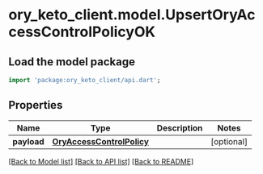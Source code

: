 # ory_keto_client.model.UpsertOryAccessControlPolicyOK

## Load the model package
```dart
import 'package:ory_keto_client/api.dart';
```

## Properties
Name | Type | Description | Notes
------------ | ------------- | ------------- | -------------
**payload** | [**OryAccessControlPolicy**](OryAccessControlPolicy.md) |  | [optional] 

[[Back to Model list]](../README.md#documentation-for-models) [[Back to API list]](../README.md#documentation-for-api-endpoints) [[Back to README]](../README.md)


